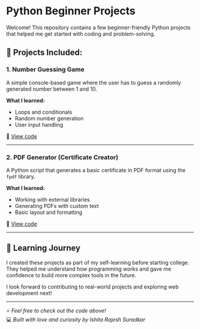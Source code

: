 # Python Beginner Projects

Welcome! This repository contains a few beginner-friendly Python projects that helped me get started with coding and problem-solving.

## 🔹 Projects Included:

### 1. Number Guessing Game
A simple console-based game where the user has to guess a randomly generated number between 1 and 10.

**What I learned:**
- Loops and conditionals
- Random number generation
- User input handling

🔗 [View code](https://github.com/ishita231206/python-beginner-project-/blob/main/number_guess.py)

---

### 2. PDF Generator (Certificate Creator)
A Python script that generates a basic certificate in PDF format using the `fpdf` library.

**What I learned:**
- Working with external libraries
- Generating PDFs with custom text
- Basic layout and formatting

🔗 [View code](https://github.com/ishita231206/python-beginner-project-/blob/main/pdf_generator.py)

---

## 🧠 Learning Journey

I created these projects as part of my self-learning before starting college. They helped me understand how programming works and gave me confidence to build more complex tools in the future.

I look forward to contributing to real-world projects and exploring web development next!

---
⭐ *Feel free to check out the code above!*  
💻 *Built with love and curiosity by Ishita Rajesh Suradkar*
